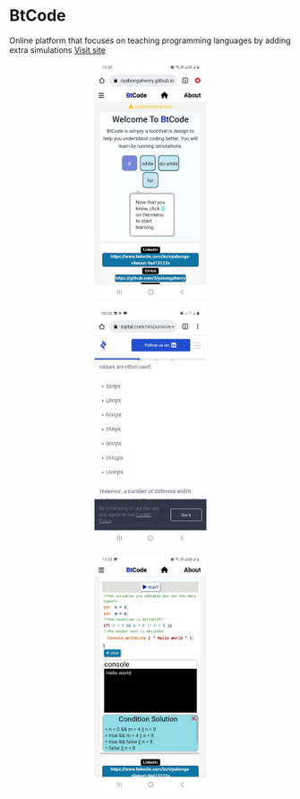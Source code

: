 # BtCode
Online platform that focuses on teaching programming languages by adding extra simulations
<a href="https://siyabongahenry.github.io/BtCode/">Visit site</a>
<p align="center">
<img width="200px" src="https://github.com/Siyabongahenry/Project-Images/blob/main/BtCode/img1.jpg"/>
</p>
<p align="center">
<img width="200px" src="https://github.com/Siyabongahenry/Project-Images/blob/main/BtCode/img2.jpg"/>
</p>
<p align="center">
<img width="200px" src="https://github.com/Siyabongahenry/Project-Images/blob/main/BtCode/img3.jpg"/>
</p>
